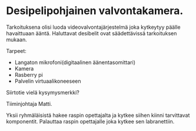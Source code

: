 # Desipelipohjainen valvontakamera.

Tarkoituksena olisi luoda videovalvontajärjestelmä joka kytkeytyy päälle havaittuaan ääntä. Haluttavat desibelit ovat säädettävissä tarkoituksen mukaan.

Tarpeet:
* Langaton mikrofoni(digitaalinen äänentasomittari)
* Kamera
* Rasberry pi
* Palvelin virtuaalikoneeseen

Siirtotie vielä kysymysmerkki?

Tiiminjohtaja Matti.

Yksii ryhmäläisistä hakee raspin opettajalta ja kytkee siihen kiinni tarvittavat komponentit. Palauttaa raspin opettajalle joka kytkee sen labranettiin.